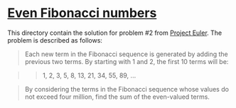 # [Even Fibonacci numbers](https://projecteuler.net/problem=2)

This directory contain the solution for problem #2 from [Project Euler](https://projecteuler.net/). The problem is described as follows:

>Each new term in the Fibonacci sequence is generated by adding the previous two terms. By starting with 1 and 2, the first 10 terms will be:

>>1, 2, 3, 5, 8, 13, 21, 34, 55, 89, ...

>By considering the terms in the Fibonacci sequence whose values do not exceed four million, find the sum of the even-valued terms.
